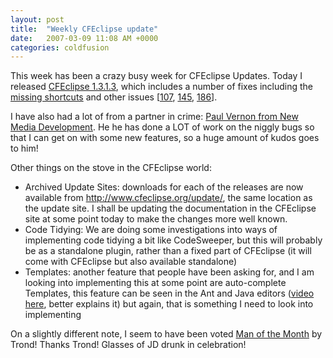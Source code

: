 ```yaml
---
layout: post
title:  "Weekly CFEclipse update"
date:   2007-03-09 11:08 AM +0000
categories: coldfusion
---
```

This week has been a crazy busy week for CFEclipse Updates. Today I released <a href="http://www.cfeclipse.org/update/">CFEclipse 1.3.1.3</a>, which includes a number of fixes including the <a href="http://trac.cfeclipse.org/cfeclipse/ticket/248">missing shortcuts</a> and other issues [<a href="http://trac.cfeclipse.org/cfeclipse/ticket/107">107</a>, <a href="http://trac.cfeclipse.org/cfeclipse/ticket/145">145</a>, <a href="http://trac.cfeclipse.org/cfeclipse/ticket/186">186</a>]. 

I have also had a lot of from a partner in crime: <a href="http://www.newmediadevelopment.net/">Paul Vernon from New Media Development</a>. He he has done a  LOT of work on the niggly bugs so that I can get on with some new features, so a huge amount of kudos goes to him!

Other things  on the stove in the CFEclipse world: 
<ul>
	<li>Archived Update Sites: downloads for each of the releases are now available from <a href="http://www.cfeclipse.org/update/">http://www.cfeclipse.org/update/</a>, the same location as the update site. I shall be updating the documentation in the CFEclipse site at some point today to make the changes more well known.</li>
	<li>Code Tidying: We are doing some investigations into ways of implementing code tidying a bit like CodeSweeper, but this will probably be as a standalone plugin, rather than a fixed part of CFEclipse (it will come with CFEclipse but also available standalone) </li>
	<li>Templates: another feature that people have been asking for, and I am looking into implementing this at some point are auto-complete Templates, this feature can be seen in the Ant and Java editors (<a href="http://media27a.libsyn.com/podcasts/b2c9d23d846a86959e58c3126605c8e0/45f12d4c/markdrew/EclipseTemplates.mov">video here</a>, better explains it) but again, that is something I need to look into implementing</li>
</ul>

On a slightly different note, I seem to have been voted <a href="http://trond.ulseth.no/index.cfm/2007/3/8/Man-of-the-Month-Mark-Drew">Man of the Month</a> by Trond! Thanks Trond! Glasses of JD drunk in celebration!
